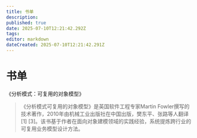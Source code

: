 ```yaml
---
title: 书单
description: 
published: true
date: 2025-07-10T12:21:42.292Z
tags: 
editor: markdown
dateCreated: 2025-07-10T12:21:42.291Z
---
```


# 书单

《分析模式：可复用的对象模型》

> 《分析模式可复用的对象模型》是英国软件工程专家Martin Fowler撰写的技术著作，2010年由机械工业出版社在中国出版，樊东平、张路等人翻译 [1] [3]。该书基于作者在面向对象建模领域的实践经验，系统提炼跨行业的可复用业务模型设计方法。